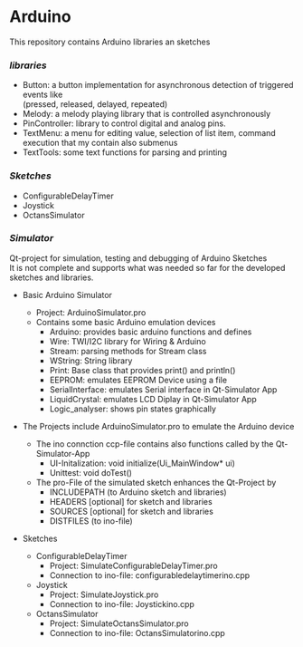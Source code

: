 # Arduino
This repository contains Arduino libraries an sketches

### *libraries*

- Button: a button implementation for asynchronous detection of triggered events like<br>(pressed, released, delayed, repeated)
- Melody: a melody playing library that is controlled asynchronously
- PinController: library to control digital and analog pins.
- TextMenu: a menu for editing value, selection of list item, command execution that my contain also submenus
- TextTools: some text functions for parsing and printing

### *Sketches*

- ConfigurableDelayTimer
- Joystick
- OctansSimulator

### *Simulator* 

Qt-project for simulation, testing and debugging of Arduino Sketches  
It is not complete and supports what was needed so far for the developed sketches and libraries. 

- Basic Arduino Simulator  
  - Project: ArduinoSimulator.pro 
  - Contains some basic Arduino emulation devices
    - Arduino: provides basic arduino functions and defines
    - Wire: TWI/I2C library for Wiring & Arduino
    - Stream: parsing methods for Stream class
    - WString: String library
    - Print: Base class that provides print() and println()
    - EEPROM: emulates EEPROM Device using a file
    - SerialInterface: emulates Serial interface in Qt-Simulator App
    - LiquidCrystal: emulates LCD Diplay  in Qt-Simulator App
    - Logic_analyser: shows pin states graphically

- The Projects include ArduinoSimulator.pro to emulate the Arduino device  
  - The ino connction ccp-file contains also functions called by the Qt-Simulator-App
    - UI-Initalization: void initialize(Ui_MainWindow* ui)
    - Unittest: void doTest()
  - The pro-File of the simulated sketch enhances the Qt-Project by
    - INCLUDEPATH (to Arduino sketch and libraries)
    - HEADERS [optional] for sketch and libraries
    - SOURCES [optional] for sketch and libraries
    - DISTFILES (to ino-file)
- Sketches
  - ConfigurableDelayTimer  
    - Project: SimulateConfigurableDelayTimer.pro
    - Connection to ino-file: configurabledelaytimerino.cpp
  - Joystick  
    - Project: SimulateJoystick.pro
    - Connection to ino-file: Joystickino.cpp
  - OctansSimulator  
    - Project: SimulateOctansSimulator.pro
    - Connection to ino-file: OctansSimulatorino.cpp
